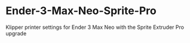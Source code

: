 # Ender-3-Max-Neo-Sprite-Pro
Klipper printer settings for Ender 3 Max Neo with the Sprite Extruder Pro upgrade
